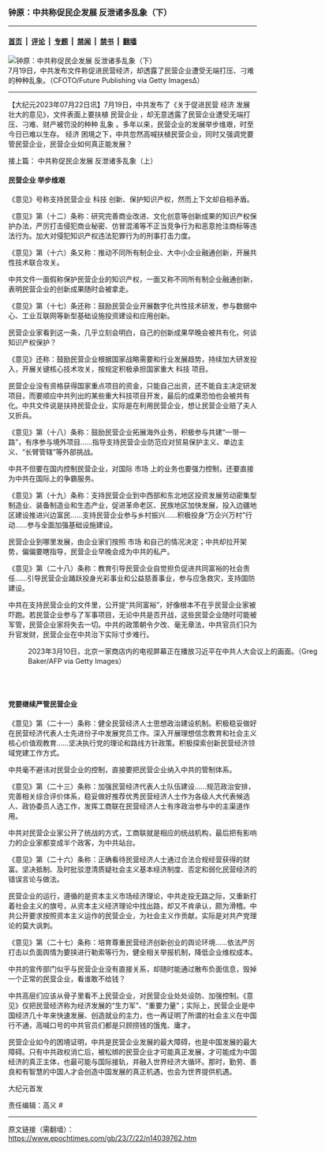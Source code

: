 ### 钟原：中共称促民企发展 反泄诸多乱象（下）

---

#### [首页](../../../..?n14039762) &nbsp;|&nbsp; [评论](../../../../../epoch-comment?n14039762) &nbsp;|&nbsp; [专题](../../../../../epoch-special?n14039762) &nbsp;|&nbsp; [禁闻](../../../../../epoch-news?n14039762) &nbsp;|&nbsp; [禁书](../../../../../books?n14039762) &nbsp;|&nbsp; [翻墙](https://github.com/gfw-breaker/nogfw/blob/master/README.md?n14039762)


<div><img alt="钟原：中共称促民企发展 反泄诸多乱象（下）" class="attachment-djy_600_400 size-djy_600_400 wp-post-image" src="https://i.epochtimes.com/assets/uploads/2023/07/id14039764-GettyImages-1543694267-600x400.jpg"/>
<div class="caption">
 7月19日，中共发布文件称促进民营经济，却透露了民营企业遭受无端打压、刁难的种种乱象。（CFOTO/Future Publishing via Getty Images∆）
</div></div><hr/><div class="post_content" id="artbody" itemprop="articleBody">
 <!-- article content begin -->
 <p>
  【大纪元2023年07月22日讯】7月19日，中共发布了《关于促进民营
  <ok href="https://www.epochtimes.com/gb/tag/%E7%BB%8F%E6%B5%8E.html">
   经济
  </ok>
  发展壮大的意见》，文件表面上要扶植
  <ok href="https://www.epochtimes.com/gb/tag/%E6%B0%91%E8%90%A5%E4%BC%81%E4%B8%9A.html">
   民营企业
  </ok>
  ，却无意透露了民营企业遭受无端打压、刁难、财产被罚没的种种
  <ok href="https://www.epochtimes.com/gb/tag/%E4%B9%B1%E8%B1%A1.html">
   乱象
  </ok>
  。多年以来，民营企业的发展举步维艰，时至今日已难以生存。
  <ok href="https://www.epochtimes.com/gb/tag/%E7%BB%8F%E6%B5%8E.html">
   经济
  </ok>
  困境之下，中共忽然高喊扶植民营企业，同时又强调党要管民营企业，民营企业如何真正能发展？
 </p>
 <p>
  接上篇：
  <ok href="https://www.epochtimes.com/gb/23/7/21/n14038925.htm">
   中共称促民企发展 反泄诸多乱象（上）
  </ok>
 </p>
 <h4>
  <ok href="https://www.epochtimes.com/gb/tag/%E6%B0%91%E8%90%A5%E4%BC%81%E4%B8%9A.html">
   民营企业
  </ok>
  举步维艰
 </h4>
 <p>
  《意见》号称支持民营企业
  <ok href="https://www.epochtimes.com/gb/tag/%E7%A7%91%E6%8A%80.html">
   科技
  </ok>
  创新、保护知识产权，然而上下文却自相矛盾。
 </p>
 <p>
  《意见》第（十二）条称：研究完善商业改进、文化创意等创新成果的知识产权保护办法，严厉打击侵犯商业秘密、仿冒混淆等不正当竞争行为和恶意抢注商标等违法行为。加大对侵犯知识产权违法犯罪行为的刑事打击力度。
 </p>
 <p>
  《意见》第（十六）条又称：推动不同所有制企业、大中小企业融通创新，开展共性技术联合攻关。
 </p>
 <p>
  中共文件一面假称保护民营企业的知识产权，一面又称不同所有制企业融通创新，表明民营企业的创新成果随时会被拿走。
 </p>
 <p>
  《意见》第（十七）条还称：鼓励民营企业开展数字化共性技术研发，参与数据中心、工业互联网等新型基础设施投资建设和应用创新。
 </p>
 <p>
  民营企业家看到这一条，几乎立刻会明白，自己的创新成果早晚会被共有化，何谈知识产权保护？
 </p>
 <p>
  《意见》还称：鼓励民营企业根据国家战略需要和行业发展趋势，持续加大研发投入，开展关键核心技术攻关，按规定积极承担国家重大
  <ok href="https://www.epochtimes.com/gb/tag/%E7%A7%91%E6%8A%80.html">
   科技
  </ok>
  项目。
 </p>
 <p>
  民营企业没有资格获得国家重点项目的资金，只能自己出资，还不能自主决定研发项目，而要顺应中共列出的某些重大科技项目开发，最后的成果恐怕也会被共有化。中共文件说是扶持民营企业，实际是在利用民营企业，想让民营企业赔了夫人又折兵。
 </p>
 <p>
  《意见》第（十八）条称：鼓励民营企业拓展海外业务，积极参与共建“一带一路”，有序参与境外项目……指导支持民营企业防范应对贸易保护主义、单边主义、“长臂管辖”等外部挑战。
 </p>
 <p>
  中共不但要在国内控制民营企业，对国际
  <ok href="https://www.epochtimes.com/gb/tag/%E5%B8%82%E5%9C%BA.html">
   市场
  </ok>
  上的业务也要强力控制，还要直接为中共在国际上的争霸服务。
 </p>
 <p>
  《意见》第（十九）条称：支持民营企业到中西部和东北地区投资发展劳动密集型制造业、装备制造业和生态产业，促进革命老区、民族地区加快发展，投入边疆地区建设推进兴边富民……支持民营企业参与乡村振兴……积极投身“万企兴万村”行动……参与全面加强基础设施建设。
 </p>
 <p>
  民营企业到哪里发展，由企业家们按照
  <ok href="https://www.epochtimes.com/gb/tag/%E5%B8%82%E5%9C%BA.html">
   市场
  </ok>
  和自己的情况决定；中共却拉开架势，偏偏要瞎指导，民营企业早晚会成为中共的私产。
 </p>
 <p>
  《意见》第（二十八）条称：教育引导民营企业自觉担负促进共同富裕的社会责任……引导民营企业踊跃投身光彩事业和公益慈善事业，参与应急救灾，支持国防建设。
 </p>
 <p>
  中共在支持民营企业的文件里，公开提“共同富裕”，好像根本不在乎民营企业家被吓跑。若民营企业参与了军事项目，无论中共是否开战，这些民营企业随时可能被军管，民营企业家将失去一切。中共的政策朝令夕改、毫无章法，中共官员们只为升官发财，民营企业在中共治下实际寸步难行。
 </p>
 <figure aria-describedby="caption-attachment-14039765" class="wp-caption aligncenter" id="attachment_14039765" style="width: 600px">
  <ok href="https://i.epochtimes.com/assets/uploads/2023/07/id14039765-GettyImages-1247971198.jpg" target="_blank">
   <img alt="" class="size-large wp-image-14039765" src="https://i.epochtimes.com/assets/uploads/2023/07/id14039765-GettyImages-1247971198-600x400.jpg"/>
  </ok>
  <br/><figcaption class="wp-caption-text" id="caption-attachment-14039765">
   2023年3月10日，北京一家商店内的电视屏幕正在播放习近平在中共人大会议上的画面。（Greg Baker/AFP via Getty Images）
  </figcaption><br/>
 </figure><br/>
 <h4>
  党要继续严管民营企业
 </h4>
 <p>
  《意见》第（二十一）条称：健全民营经济人士思想政治建设机制。积极稳妥做好在民营经济代表人士先进份子中发展党员工作。深入开展理想信念教育和社会主义核心价值观教育……坚决执行党的理论和路线方针政策。积极探索创新民营经济领域党建工作方式。
 </p>
 <p>
  中共毫不避讳对民营企业的控制，直接要把民营企业纳入中共的管制体系。
 </p>
 <p>
  《意见》第（二十三）条称：加强民营经济代表人士队伍建设……规范政治安排，完善相关综合评价体系，稳妥做好推荐优秀民营经济人士作为各级人大代表候选人、政协委员人选工作，发挥工商联在民营经济人士有序政治参与中的主渠道作用。
 </p>
 <p>
  中共对民营企业家公开了统战的方式，工商联就是相应的统战机构，最后把有影响力的企业家都变成半个政客，为中共站台。
 </p>
 <p>
  《意见》第（二十六）条称：正确看待民营经济人士通过合法合规经营获得的财富。坚决抵制、及时批驳澄清质疑社会主义基本经济制度、否定和弱化民营经济的错误言论与做法。
 </p>
 <p>
  民营企业的运行，遵循的是资本主义市场经济理论，中共走投无路之际，又重新打着社会主义的旗号，从资本主义经济理论中找出路，却又不肯承认，颇为滑稽。中共公开要求按照资本主义运作的民营企业，为社会主义作贡献，实际是对共产党理论的莫大讽刺。
 </p>
 <p>
  《意见》第（二十七）条称：培育尊重民营经济创新创业的舆论环境……依法严厉打击以负面舆情为要挟进行勒索等行为，健全相关举报机制，降低企业维权成本。
 </p>
 <p>
  中共的宣传部门似乎与民营企业没有直接关系，却随时能通过散布负面信息，毁掉一个正常的民营企业，看谁敢不给钱？
 </p>
 <p>
  中共高层们应该从骨子里看不上民营企业，对民营企业处处设防、加强控制。《意见》仅把民营经济称为经济发展的“生力军”、“重要力量”；实际上，民营企业是中国经济几十年来快速发展、创造就业的主力，也一再证明了所谓的社会主义在中国行不通，高喊口号的中共官员们都是只顾捞钱的饿鬼、庸才。
 </p>
 <p>
  民营企业如今的困境证明，中共是民营企业发展的最大障碍，也是中国发展的最大障碍。只有中共政权消亡后，被松绑的民营企业才可能真正发展，才可能成为中国经济的真正主体，也最可能与国际接轨，并融入世界经济大循环。那时，勤劳、善良和有智慧的中国人才会创造中国发展的真正机遇，也会为世界提供机遇。
 </p>
 <p>
  大纪元首发
 </p>
 <p>
  责任编辑：高义 #
 </p>
 <!-- article content end -->
 <div id="below_article_ad">
 </div>
</div>


---

原文链接（需翻墙）：https://www.epochtimes.com/gb/23/7/22/n14039762.htm